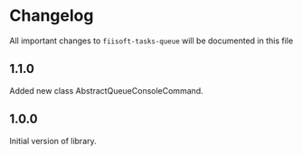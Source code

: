 # Changelog

All important changes to `fiisoft-tasks-queue` will be documented in this file

## 1.1.0

Added new class AbstractQueueConsoleCommand.

## 1.0.0

Initial version of library.